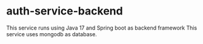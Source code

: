 # auth-service-backend

This service runs using Java 17 and Spring boot as backend framework
This service uses mongodb as database.
